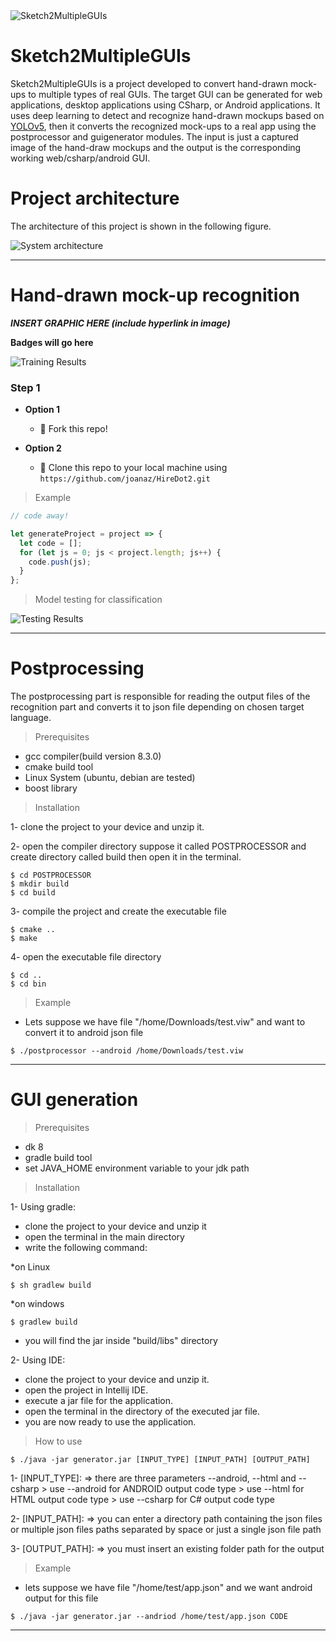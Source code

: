 
<img src="https://i.imgur.com/X5gjxpA.png" title="Sketch2MultipleGUIs" alt="Sketch2MultipleGUIs">

# Sketch2MultipleGUIs

Sketch2MultipleGUIs is a project developed to convert hand-drawn mock-ups to multiple types of real GUIs. The target GUI can be generated for web applications, desktop applications using CSharp, or Android applications. It uses deep learning to detect and recognize hand-drawn mockups based on <a href="https://github.com/ultralytics/yolov5" target="_blank">YOLOv5</a>, then it converts the recognized mock-ups to a real app using the postprocessor and  guigenerator modules. The input is just a captured image of the hand-draw mockups and the output is the corresponding working web/csharp/android GUI.

# Project architecture

The architecture of this project is shown in the following figure.

<img src="https://i.imgur.com/ztxVjsL.png" title="System architecture" alt="System architecture">

---

# Hand-drawn mock-up recognition 

***INSERT GRAPHIC HERE (include hyperlink in image)***

**Badges will go here**

<img src="https://i.imgur.com/28SDU9A.png" title="Training Results" alt="Training Results">

### Step 1

- **Option 1**
    - 🍴 Fork this repo!

- **Option 2**
    - 👯 Clone this repo to your local machine using `https://github.com/joanaz/HireDot2.git`

> Example

```javascript
// code away!

let generateProject = project => {
  let code = [];
  for (let js = 0; js < project.length; js++) {
    code.push(js);
  }
};
```

> Model testing for classification

<img src="https://i.imgur.com/t1Z25GU.jpg" title="Testing Results" alt="Testing Results">

---

# Postprocessing

The postprocessing part is responsible for reading the output files of the recognition part and converts it to json file depending on chosen target language.

> Prerequisites

- gcc compiler(build version 8.3.0)
- cmake build tool
- Linux System (ubuntu, debian are tested)
- boost library

> Installation

1- clone the project to your device and unzip it.

2- open the compiler directory suppose it called POSTPROCESSOR and create directory called build then open it in the terminal.

```shell
$ cd POSTPROCESSOR
$ mkdir build
$ cd build
```

3- compile the project and create the executable file

```shell
$ cmake ..
$ make
```

4- open the executable file directory

```shell
$ cd ..
$ cd bin
```
> Example

- Lets suppose we have file "/home/Downloads/test.viw" and want to convert it to android json file

```shell
$ ./postprocessor --android /home/Downloads/test.viw
```

---

# GUI generation

> Prerequisites

- dk 8
- gradle build tool
- set JAVA_HOME environment variable to your jdk path

> Installation

1- Using gradle:

- clone the project to your device and unzip it
- open the terminal in the main directory
- write the following command:

*on Linux

```shell
$ sh gradlew build
```

*on windows

```shell
$ gradlew build
```

- you will find the jar inside "build/libs" directory

2- Using IDE:

- clone the project to your device and unzip it.
- open the project in Intellij IDE.
- execute a jar file for the application.
- open the terminal in the directory of the executed jar file.
- you are now ready to use the application.

> How to use

```shell
$ ./java -jar generator.jar [INPUT_TYPE] [INPUT_PATH] [OUTPUT_PATH]
```

1- [INPUT_TYPE]: => there are three parameters --android, --html and --csharp > use --android for ANDROID output code type > use --html for HTML output code type > use --csharp for C# output code type

2- [INPUT_PATH]: => you can enter a directory path containing the json files or multiple json files paths separated by space or just a single json file path

3- [OUTPUT_PATH]: => you must insert an existing folder path for the output

> Example

- lets suppose we have file "/home/test/app.json" and we want android output for this file

```shell
$ ./java -jar generator.jar --andriod /home/test/app.json CODE
```

---
